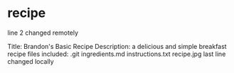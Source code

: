 # recipe
line 2 changed remotely

Title: Brandon's Basic Recipe
Description: a delicious and simple breakfast recipe
files included:
    .git
    ingredients.md
    instructions.txt
    recipe.jpg
last line changed locally